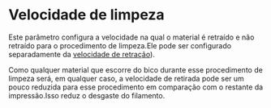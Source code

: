 Velocidade de limpeza
====
Este parâmetro configura a velocidade na qual o material é retraído e não retraído para o procedimento de limpeza.Ele pode ser configurado separadamente da [velocidade de retração](../Travel/Retaction_speed.md)).

Como qualquer material que escorre do bico durante esse procedimento de limpeza será, em qualquer caso, a velocidade de retirada pode ser um pouco reduzida para esse procedimento em comparação com o restante da impressão.Isso reduz o desgaste do filamento.